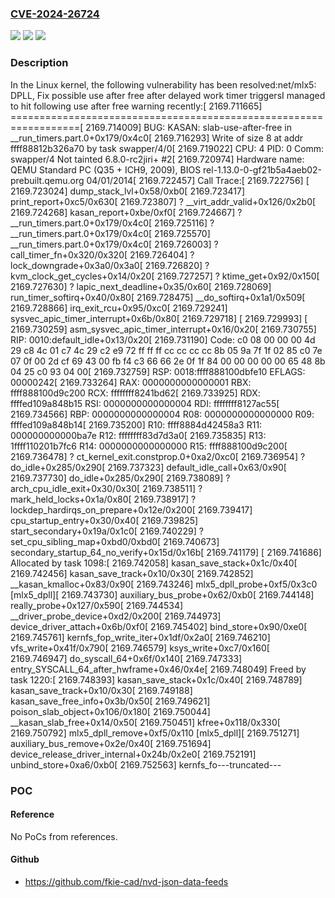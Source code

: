 ### [CVE-2024-26724](https://cve.mitre.org/cgi-bin/cvename.cgi?name=CVE-2024-26724)
![](https://img.shields.io/static/v1?label=Product&message=Linux&color=blue)
![](https://img.shields.io/static/v1?label=Version&message=496fd0a26bbf%3C%201596126ea502%20&color=brighgreen)
![](https://img.shields.io/static/v1?label=Vulnerability&message=n%2Fa&color=brighgreen)

### Description

In the Linux kernel, the following vulnerability has been resolved:net/mlx5: DPLL, Fix possible use after free after delayed work timer triggersI managed to hit following use after free warning recently:[ 2169.711665] ==================================================================[ 2169.714009] BUG: KASAN: slab-use-after-free in __run_timers.part.0+0x179/0x4c0[ 2169.716293] Write of size 8 at addr ffff88812b326a70 by task swapper/4/0[ 2169.719022] CPU: 4 PID: 0 Comm: swapper/4 Not tainted 6.8.0-rc2jiri+ #2[ 2169.720974] Hardware name: QEMU Standard PC (Q35 + ICH9, 2009), BIOS rel-1.13.0-0-gf21b5a4aeb02-prebuilt.qemu.org 04/01/2014[ 2169.722457] Call Trace:[ 2169.722756]  <IRQ>[ 2169.723024]  dump_stack_lvl+0x58/0xb0[ 2169.723417]  print_report+0xc5/0x630[ 2169.723807]  ? __virt_addr_valid+0x126/0x2b0[ 2169.724268]  kasan_report+0xbe/0xf0[ 2169.724667]  ? __run_timers.part.0+0x179/0x4c0[ 2169.725116]  ? __run_timers.part.0+0x179/0x4c0[ 2169.725570]  __run_timers.part.0+0x179/0x4c0[ 2169.726003]  ? call_timer_fn+0x320/0x320[ 2169.726404]  ? lock_downgrade+0x3a0/0x3a0[ 2169.726820]  ? kvm_clock_get_cycles+0x14/0x20[ 2169.727257]  ? ktime_get+0x92/0x150[ 2169.727630]  ? lapic_next_deadline+0x35/0x60[ 2169.728069]  run_timer_softirq+0x40/0x80[ 2169.728475]  __do_softirq+0x1a1/0x509[ 2169.728866]  irq_exit_rcu+0x95/0xc0[ 2169.729241]  sysvec_apic_timer_interrupt+0x6b/0x80[ 2169.729718]  </IRQ>[ 2169.729993]  <TASK>[ 2169.730259]  asm_sysvec_apic_timer_interrupt+0x16/0x20[ 2169.730755] RIP: 0010:default_idle+0x13/0x20[ 2169.731190] Code: c0 08 00 00 00 4d 29 c8 4c 01 c7 4c 29 c2 e9 72 ff ff ff cc cc cc cc 8b 05 9a 7f 1f 02 85 c0 7e 07 0f 00 2d cf 69 43 00 fb f4 <fa> c3 66 66 2e 0f 1f 84 00 00 00 00 00 65 48 8b 04 25 c0 93 04 00[ 2169.732759] RSP: 0018:ffff888100dbfe10 EFLAGS: 00000242[ 2169.733264] RAX: 0000000000000001 RBX: ffff888100d9c200 RCX: ffffffff8241bd62[ 2169.733925] RDX: ffffed109a848b15 RSI: 0000000000000004 RDI: ffffffff8127ac55[ 2169.734566] RBP: 0000000000000004 R08: 0000000000000000 R09: ffffed109a848b14[ 2169.735200] R10: ffff8884d42458a3 R11: 000000000000ba7e R12: ffffffff83d7d3a0[ 2169.735835] R13: 1ffff110201b7fc6 R14: 0000000000000000 R15: ffff888100d9c200[ 2169.736478]  ? ct_kernel_exit.constprop.0+0xa2/0xc0[ 2169.736954]  ? do_idle+0x285/0x290[ 2169.737323]  default_idle_call+0x63/0x90[ 2169.737730]  do_idle+0x285/0x290[ 2169.738089]  ? arch_cpu_idle_exit+0x30/0x30[ 2169.738511]  ? mark_held_locks+0x1a/0x80[ 2169.738917]  ? lockdep_hardirqs_on_prepare+0x12e/0x200[ 2169.739417]  cpu_startup_entry+0x30/0x40[ 2169.739825]  start_secondary+0x19a/0x1c0[ 2169.740229]  ? set_cpu_sibling_map+0xbd0/0xbd0[ 2169.740673]  secondary_startup_64_no_verify+0x15d/0x16b[ 2169.741179]  </TASK>[ 2169.741686] Allocated by task 1098:[ 2169.742058]  kasan_save_stack+0x1c/0x40[ 2169.742456]  kasan_save_track+0x10/0x30[ 2169.742852]  __kasan_kmalloc+0x83/0x90[ 2169.743246]  mlx5_dpll_probe+0xf5/0x3c0 [mlx5_dpll][ 2169.743730]  auxiliary_bus_probe+0x62/0xb0[ 2169.744148]  really_probe+0x127/0x590[ 2169.744534]  __driver_probe_device+0xd2/0x200[ 2169.744973]  device_driver_attach+0x6b/0xf0[ 2169.745402]  bind_store+0x90/0xe0[ 2169.745761]  kernfs_fop_write_iter+0x1df/0x2a0[ 2169.746210]  vfs_write+0x41f/0x790[ 2169.746579]  ksys_write+0xc7/0x160[ 2169.746947]  do_syscall_64+0x6f/0x140[ 2169.747333]  entry_SYSCALL_64_after_hwframe+0x46/0x4e[ 2169.748049] Freed by task 1220:[ 2169.748393]  kasan_save_stack+0x1c/0x40[ 2169.748789]  kasan_save_track+0x10/0x30[ 2169.749188]  kasan_save_free_info+0x3b/0x50[ 2169.749621]  poison_slab_object+0x106/0x180[ 2169.750044]  __kasan_slab_free+0x14/0x50[ 2169.750451]  kfree+0x118/0x330[ 2169.750792]  mlx5_dpll_remove+0xf5/0x110 [mlx5_dpll][ 2169.751271]  auxiliary_bus_remove+0x2e/0x40[ 2169.751694]  device_release_driver_internal+0x24b/0x2e0[ 2169.752191]  unbind_store+0xa6/0xb0[ 2169.752563]  kernfs_fo---truncated---

### POC

#### Reference
No PoCs from references.

#### Github
- https://github.com/fkie-cad/nvd-json-data-feeds

